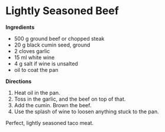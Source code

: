 Lightly Seasoned Beef
=====================

__Ingredients__

* 500 g ground beef or chopped steak
* 20 g black cumin seed, ground
* 2 cloves garlic
* 15 ml white wine
* 4 g salt if wine is unsalted
* oil to coat the pan

__Directions__

1. Heat oil in the pan.
2. Toss in the garlic, and the beef on top of that.
3. Add the cumin. Brown the beef.
4. Use the splash of wine to loosen anything stuck to the pan.

Perfect, lightly seasoned taco meat.
